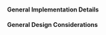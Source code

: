 <!-- markdownlint-disable-file first-line-h1 -->

#### General Implementation Details

<!-- TODO: ADD ITEM CLASS DIAGRAM -->

#### General Design Considerations

